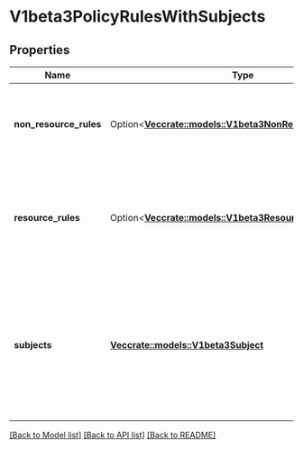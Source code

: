 # V1beta3PolicyRulesWithSubjects

## Properties

Name | Type | Description | Notes
------------ | ------------- | ------------- | -------------
**non_resource_rules** | Option<[**Vec<crate::models::V1beta3NonResourcePolicyRule>**](v1beta3.NonResourcePolicyRule.md)> | `nonResourceRules` is a list of NonResourcePolicyRules that identify matching requests according to their verb and the target non-resource URL. | [optional]
**resource_rules** | Option<[**Vec<crate::models::V1beta3ResourcePolicyRule>**](v1beta3.ResourcePolicyRule.md)> | `resourceRules` is a slice of ResourcePolicyRules that identify matching requests according to their verb and the target resource. At least one of `resourceRules` and `nonResourceRules` has to be non-empty. | [optional]
**subjects** | [**Vec<crate::models::V1beta3Subject>**](v1beta3.Subject.md) | subjects is the list of normal user, serviceaccount, or group that this rule cares about. There must be at least one member in this slice. A slice that includes both the system:authenticated and system:unauthenticated user groups matches every request. Required. | 

[[Back to Model list]](../README.md#documentation-for-models) [[Back to API list]](../README.md#documentation-for-api-endpoints) [[Back to README]](../README.md)


